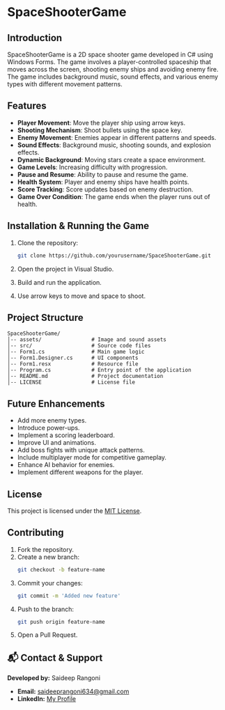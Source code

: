 
# SpaceShooterGame

## Introduction
SpaceShooterGame is a 2D space shooter game developed in C# using Windows Forms. The game involves a player-controlled spaceship that moves across the screen, shooting enemy ships and avoiding enemy fire. The game includes background music, sound effects, and various enemy types with different movement patterns.

## Features
- **Player Movement**: Move the player ship using arrow keys.
- **Shooting Mechanism**: Shoot bullets using the space key.
- **Enemy Movement**: Enemies appear in different patterns and speeds.
- **Sound Effects**: Background music, shooting sounds, and explosion effects.
- **Dynamic Background**: Moving stars create a space environment.
- **Game Levels**: Increasing difficulty with progression.
- **Pause and Resume**: Ability to pause and resume the game.
- **Health System**: Player and enemy ships have health points.
- **Score Tracking**: Score updates based on enemy destruction.
- **Game Over Condition**: The game ends when the player runs out of health.

## Installation & Running the Game
1. Clone the repository:

   ```sh
   git clone https://github.com/yourusername/SpaceShooterGame.git
   ```

2. Open the project in Visual Studio.
3. Build and run the application.
4. Use arrow keys to move and space to shoot.

## Project Structure
```
SpaceShooterGame/
│-- assets/                # Image and sound assets
│-- src/                   # Source code files
│-- Form1.cs               # Main game logic
│-- Form1.Designer.cs      # UI components
│-- Form1.resx             # Resource file
│-- Program.cs             # Entry point of the application
│-- README.md              # Project documentation
│-- LICENSE                # License file
```

## Future Enhancements
- Add more enemy types.
- Introduce power-ups.
- Implement a scoring leaderboard.
- Improve UI and animations.
- Add boss fights with unique attack patterns.
- Include multiplayer mode for competitive gameplay.
- Enhance AI behavior for enemies.
- Implement different weapons for the player.

## License
This project is licensed under the [MIT License](https://github.com/SaideepRangoni/SpaceShooterGame/blob/main/LICENSE).

## Contributing
1. Fork the repository.
2. Create a new branch:
   ```sh
   git checkout -b feature-name
   ```
3. Commit your changes:
   ```sh
   git commit -m 'Added new feature'
   ```
4. Push to the branch:
   ```sh
   git push origin feature-name
   ```
5. Open a Pull Request.

## 📬 Contact & Support  
**Developed by:** Saideep Rangoni  
- **Email:** saideeprangoni634@gmail.com  
- **LinkedIn:** [My Profile](https://www.linkedin.com/in/saideep-rangoni-54abb9300/)  

